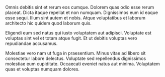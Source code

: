 Omnis debitis sint et rerum eos cumque. Dolorem quas odio esse rerum placeat. Dicta itaque repellat et non numquam. Dignissimos eum id eaque esse sequi. Illum sint autem et nobis. Atque voluptatibus et laborum architecto hic quidem quod laborum quis.
 Eligendi eum sed natus qui iusto voluptatem aut adipisci. Voluptate est voluptas sint vel et totam atque fugit. Et ut debitis voluptas vero repudiandae accusamus.
 Molestiae vero nam ut fuga in praesentium. Minus vitae ad libero sit consectetur labore delectus. Voluptate sed repellendus dignissimos molestiae eum cupiditate. Occaecati eveniet natus aut minima. Voluptatem quas et voluptas numquam dolores.